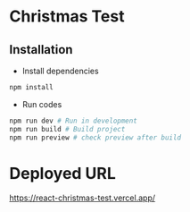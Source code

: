 # Christmas Test

## Installation

- Install dependencies

```bash
npm install
```

- Run codes

```bash
npm run dev # Run in development
npm run build # Build project
npm run preview # check preview after build
```

# Deployed URL
https://react-christmas-test.vercel.app/
